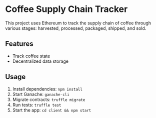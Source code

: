 # Coffee Supply Chain Tracker

This project uses Ethereum to track the supply chain of coffee through various stages: harvested, processed, packaged, shipped, and sold.

## Features
- Track coffee state
- Decentralized data storage

## Usage
1. Install dependencies: `npm install`
2. Start Ganache: `ganache-cli`
3. Migrate contracts: `truffle migrate`
4. Run tests: `truffle test`
5. Start the app: `cd client && npm start`
